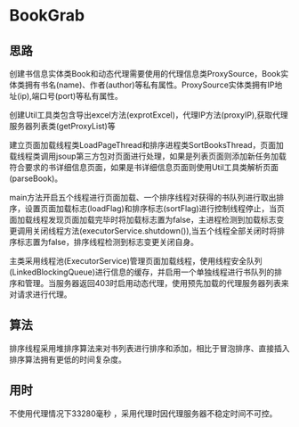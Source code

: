 # BookGrab

## 思路
创建书信息实体类Book和动态代理需要使用的代理信息类ProxySource，Book实体类拥有书名(name)、作者(author)等私有属性。ProxySource实体类拥有IP地址(ip),端口号(port)等私有属性。

创建Util工具类包含导出excel方法(exprotExcel)，代理IP方法(proxyIP),获取代理服务器列表类(getProxyList)等

建立页面加载线程类LoadPageThread和排序进程类SortBooksThread，页面加载线程类调用jsoup第三方包对页面进行处理，如果是列表页面则添加新任务加载符合要求的书详细信息页面，如果是书详细信息页面则使用Util工具类解析页面(parseBook)。

main方法开启五个线程进行页面加载、一个排序线程对获得的书队列进行取出排序，设置页面加载标志(loadFlag)和排序标志(sortFlag)进行控制线程停止，当页面加载线程发现页面加载完毕时将加载标志置为false，主进程检测到加载标志变更调用关闭线程方法(executorService.shutdown()),当五个线程全部关闭时将排序标志置为false，排序线程检测到标志变更关闭自身。

主类采用线程池(ExecutorService)管理页面加载线程，使用线程安全队列(LinkedBlockingQueue)进行信息的缓存，并启用一个单独线程进行书队列的排序和管理。当服务器返回403时启用动态代理，使用预先加载的代理服务器列表来对请求进行代理。


## 算法


排序线程采用堆排序算法来对书列表进行排序和添加，相比于冒泡排序、直接插入排序算法拥有更低的时间复杂度。

## 用时

不使用代理情况下33280毫秒 ，采用代理时因代理服务器不稳定时间不可控。  